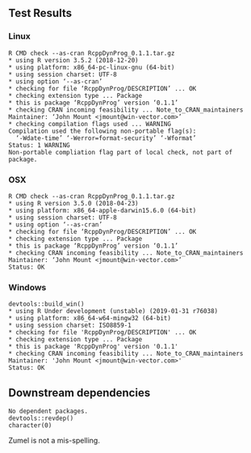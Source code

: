 


## Test Results

### Linux

    R CMD check --as-cran RcppDynProg_0.1.1.tar.gz 
    * using R version 3.5.2 (2018-12-20)
    * using platform: x86_64-pc-linux-gnu (64-bit)
    * using session charset: UTF-8
    * using option ‘--as-cran’
    * checking for file ‘RcppDynProg/DESCRIPTION’ ... OK
    * checking extension type ... Package
    * this is package ‘RcppDynProg’ version ‘0.1.1’
    * checking CRAN incoming feasibility ... Note_to_CRAN_maintainers
    Maintainer: ‘John Mount <jmount@win-vector.com>’
    * checking compilation flags used ... WARNING
    Compilation used the following non-portable flag(s):
      ‘-Wdate-time’ ‘-Werror=format-security’ ‘-Wformat’
    Status: 1 WARNING
    Non-portable compliation flag part of local check, not part of package.

### OSX

    R CMD check --as-cran RcppDynProg_0.1.1.tar.gz 
    * using R version 3.5.0 (2018-04-23)
    * using platform: x86_64-apple-darwin15.6.0 (64-bit)
    * using session charset: UTF-8
    * using option ‘--as-cran’
    * checking for file ‘RcppDynProg/DESCRIPTION’ ... OK
    * checking extension type ... Package
    * this is package ‘RcppDynProg’ version ‘0.1.1’
    * checking CRAN incoming feasibility ... Note_to_CRAN_maintainers
    Maintainer: ‘John Mount <jmount@win-vector.com>’
    Status: OK

### Windows

    devtools::build_win()
    * using R Under development (unstable) (2019-01-31 r76038)
    * using platform: x86_64-w64-mingw32 (64-bit)
    * using session charset: ISO8859-1
    * checking for file 'RcppDynProg/DESCRIPTION' ... OK
    * checking extension type ... Package
    * this is package 'RcppDynProg' version '0.1.1'
    * checking CRAN incoming feasibility ... Note_to_CRAN_maintainers
    Maintainer: 'John Mount <jmount@win-vector.com>'
    Status: OK


## Downstream dependencies

    No dependent packages.
    devtools::revdep()
    character(0)
     
Zumel is not a mis-spelling.


